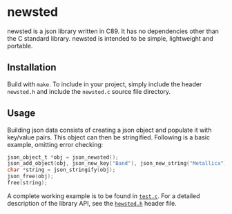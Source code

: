 newsted
=======

newsted is a json library written in C89. It has no dependencies other than the C standard library. newsted is intended to be simple, lightweight and portable. 

Installation
------------

Build with `make`. To include in your project, simply include the header `newsted.h` and include the `newsted.c` source file directory.

Usage
-----

Building json data consists of creating a json object and populate it with key/value pairs. This object can then be stringified. Following is a basic example, omitting error checking:

```c
json_object_t *obj = json_newsted();
json_add_object(obj, json_new_key("Band"), json_new_string("Metallica"));
char *string = json_stringify(obj);
json_free(obj);
free(string);
```

A complete working example is to be found in [`test.c`](src/test.c). For a detailed description of the library API, see the [`hewsted.h`](src/newsted.h) header file. 
